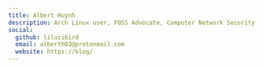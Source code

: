 ```yaml
---
title: Albert Huynh
description: Arch Linux user, FOSS Advocate, Computer Network Security Student
social:
  github: liluzibird
  email: alberth03@protonmail.com
  website: https://blog/
---
```

